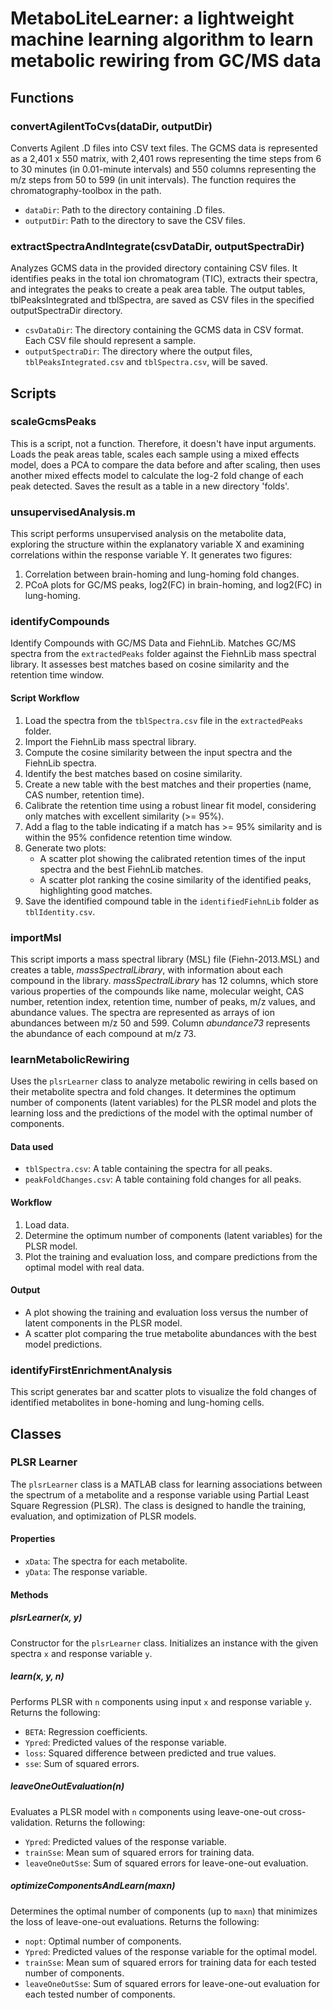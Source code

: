 # MetaboLiteLearner: a lightweight machine learning algorithm to learn metabolic rewiring from GC/MS data

## Functions

### convertAgilentToCvs(dataDir, outputDir)

Converts Agilent .D files into CSV text files. The GCMS data is represented as a 2,401 x 550 matrix, with 2,401 rows representing the time steps from 6 to 30 minutes (in 0.01-minute intervals) and 550 columns representing the m/z steps from 50 to 599 (in unit intervals). The function requires the chromatography-toolbox in the path.
* `dataDir`: Path to the directory containing .D files.
* `outputDir`: Path to the directory to save the CSV files.

### extractSpectraAndIntegrate(csvDataDir, outputSpectraDir)

Analyzes GCMS data in the provided directory containing CSV files. It identifies peaks in the total ion chromatogram (TIC), extracts their spectra, and integrates the peaks to create a peak area table. The output tables, tblPeaksIntegrated and tblSpectra, are saved as CSV files in the specified outputSpectraDir directory.
- `csvDataDir`: The directory containing the GCMS data in CSV format. Each CSV file should represent a sample.
- `outputSpectraDir`: The directory where the output files, `tblPeaksIntegrated.csv` and `tblSpectra.csv`, will be saved.

## Scripts

### scaleGcmsPeaks

This is a script, not a function. Therefore, it doesn't have input arguments. Loads the peak areas table, scales each sample using a mixed effects model, does a PCA to compare the data before and after scaling, then uses another mixed effects model to calculate the log-2 fold change of each peak detected. Saves the result as a table in a new directory 'folds'.

### unsupervisedAnalysis.m

This script performs unsupervised analysis on the metabolite data, exploring the structure within the explanatory variable X and examining correlations within the response variable Y. It generates two figures:

1. Correlation between brain-homing and lung-homing fold changes.
2. PCoA plots for GC/MS peaks, log2(FC) in brain-homing, and log2(FC) in lung-homing.



### identifyCompounds 
Identify Compounds with GC/MS Data and FiehnLib. Matches GC/MS spectra from the `extractedPeaks` folder against the FiehnLib mass spectral library. It assesses best matches based on cosine similarity and the retention time window.

#### Script Workflow

1. Load the spectra from the `tblSpectra.csv` file in the `extractedPeaks` folder.
2. Import the FiehnLib mass spectral library.
3. Compute the cosine similarity between the input spectra and the FiehnLib spectra.
4. Identify the best matches based on cosine similarity.
5. Create a new table with the best matches and their properties (name, CAS number, retention time).
6. Calibrate the retention time using a robust linear fit model, considering only matches with excellent similarity (>= 95%).
7. Add a flag to the table indicating if a match has >= 95% similarity and is within the 95% confidence retention time window.
8. Generate two plots:
   - A scatter plot showing the calibrated retention times of the input spectra and the best FiehnLib matches.
   - A scatter plot ranking the cosine similarity of the identified peaks, highlighting good matches.
9. Save the identified compound table in the `identifiedFiehnLib` folder as `tblIdentity.csv`.

### importMsl

This script imports a mass spectral library (MSL) file (Fiehn-2013.MSL) and creates a table, *massSpectralLibrary*, with information about each compound in the library. *massSpectralLibrary* has 12 columns, which store various properties of the compounds like name, molecular weight, CAS number, retention index, retention time, number of peaks, m/z values, and abundance values. The spectra are represented as arrays of ion abundances between m/z 50 and 599. Column *abundance73* represents the abundance of each compound at m/z 73.

### learnMetabolicRewiring

Uses the `plsrLearner` class to analyze metabolic rewiring in cells based on their metabolite spectra and fold changes. It determines the optimum number of components (latent variables) for the PLSR model and plots the learning loss and the predictions of the model with the optimal number of components.

#### Data used

- `tblSpectra.csv`: A table containing the spectra for all peaks.
- `peakFoldChanges.csv`: A table containing fold changes for all peaks.

#### Workflow

1. Load data.
2. Determine the optimum number of components (latent variables) for the PLSR model.
3. Plot the training and evaluation loss, and compare predictions from the optimal model with real data.

#### Output

- A plot showing the training and evaluation loss versus the number of latent components in the PLSR model.
- A scatter plot comparing the true metabolite abundances with the best model predictions.

### identifyFirstEnrichmentAnalysis
This script generates bar and scatter plots to visualize the fold changes of identified metabolites in bone-homing and lung-homing cells. 


## Classes
### PLSR Learner

The `plsrLearner` class is a MATLAB class for learning associations between the spectrum of a metabolite and a response variable using Partial Least Square Regression (PLSR). The class is designed to handle the training, evaluation, and optimization of PLSR models.

#### Properties

- `xData`: The spectra for each metabolite.
- `yData`: The response variable.

#### Methods

##### plsrLearner(x, y)

Constructor for the `plsrLearner` class. Initializes an instance with the given spectra `x` and response variable `y`.

##### learn(x, y, n)

Performs PLSR with `n` components using input `x` and response variable `y`. Returns the following:

- `BETA`: Regression coefficients.
- `Ypred`: Predicted values of the response variable.
- `loss`: Squared difference between predicted and true values.
- `sse`: Sum of squared errors.

##### leaveOneOutEvaluation(n)

Evaluates a PLSR model with `n` components using leave-one-out cross-validation. Returns the following:

- `Ypred`: Predicted values of the response variable.
- `trainSse`: Mean sum of squared errors for training data.
- `leaveOneOutSse`: Sum of squared errors for leave-one-out evaluation.

##### optimizeComponentsAndLearn(maxn)

Determines the optimal number of components (up to `maxn`) that minimizes the loss of leave-one-out evaluations. Returns the following:

- `nopt`: Optimal number of components.
- `Ypred`: Predicted values of the response variable for the optimal model.
- `trainSse`: Mean sum of squared errors for training data for each tested number of components.
- `leaveOneOutSse`: Sum of squared errors for leave-one-out evaluation for each tested number of components.

